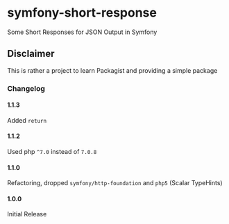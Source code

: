 # symfony-short-response
Some Short Responses for JSON Output in Symfony

## Disclaimer
This is rather a project to learn Packagist and providing a simple package

### Changelog
#### 1.1.3
Added `return`

#### 1.1.2
Used php `^7.0` instead of `7.0.8`

#### 1.1.0
Refactoring, dropped `symfony/http-foundation` and `php5` (Scalar TypeHints)

#### 1.0.0
Initial Release